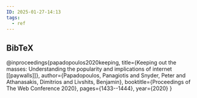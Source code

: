 ```yaml
---
ID: 2025-01-27-14:13
tags:
  - ref
---
```

## BibTeX

@inproceedings{papadopoulos2020keeping,
  title={Keeping out the masses: Understanding the popularity and implications of internet [[paywalls]]},
  author={Papadopoulos, Panagiotis and Snyder, Peter and Athanasakis, Dimitrios and Livshits, Benjamin},
  booktitle={Proceedings of The Web Conference 2020},
  pages={1433--1444},
  year={2020}
}